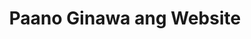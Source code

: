 ---
layout: post
title: Paano Ginawa ang Website
description: Mga detalye sa paggawa ng website
summary: Ginawa ang website gamit ng Jekyll na tumatakbo gamit ng Ruby. Hosted ito sa Github Pages at nakapunto sa isang custom domain na sa akin nakapangalan.
tags: [tech, ruby, github, domain, pages]
---